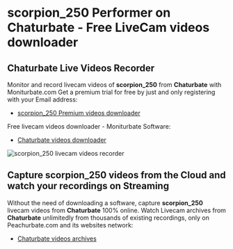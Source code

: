 # scorpion_250 Performer on Chaturbate - Free LiveCam videos downloader

## Chaturbate Live Videos Recorder

Monitor and record livecam videos of **scorpion_250** from **Chaturbate** with Moniturbate.com
Get a premium trial for free by just and only registering with your Email address:
* [scorpion_250 Premium videos downloader](https://moniturbate.com/request-demo-licence-key.html)

Free livecam videos downloader - Moniturbate Software:
* [Chaturbate videos downloader](https://moniturbate.com/moniturbate-download-software.html)

![scorpion_250 livecam videos recorder](https://peachurnet.com/templates/moniturbate-software.png)


## Capture scorpion_250 videos from the Cloud and watch your recordings on Streaming

Without the need of downloading a software, capture **scorpion_250** livecam videos from **Chaturbate** 100% online.
Watch Livecam archives from **Chaturbate** unlimitedly from thousands of existing recordings, only on Peachurbate.com and its websites network:
* [Chaturbate videos archives](https://peachurnet.com/)